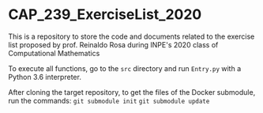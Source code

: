 # CAP_239_ExerciseList_2020
This is a repository to store the code and documents related to the exercise list proposed by prof. Reinaldo Rosa during INPE's 2020 class of Computational Mathematics

To execute all functions, go to the `src` directory and run `Entry.py` with a Python 3.6 interpreter.

After cloning the target repository, to get the files of the Docker submodule, run the commands:
`git submodule init`
`git submodule update`
